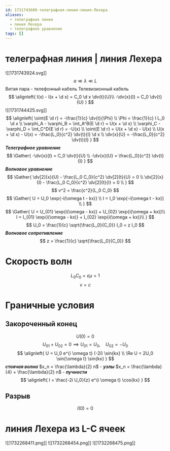 ```yaml
---
id: 1731743609-телеграфная-линия-линия-Лехера
aliases:
  - телеграфная линия
  - линия Лехера
  - телеграфное уравнение
tags: []
---
```


# телеграфная линия | линия Лехера
![[1731743924.svg]]
$$
a \ll \lambda \ll L
$$
Витая пара - телефонный кабель
Телевизионный кабель
$$
\alignleft{
I(x) - I(x + \d x) = C_0 \d x \dv{t}{U}\\
-\dv{x}{I} = C_0 \dv{t}{U}
}
$$
![[1731744425.svg]]
$$
\alignleft{
\oint{E \d r} = -\frac{1}{c} \dv{t}{\Phi} \\
\Phi = \frac{1}{c} I L_0 \d x \\
\varphi_A - \varphi_B = \int_A^B{E \d r} = U(x + \d x) \\
\varphi_C - \varphi_D = \int_C^D{E \d r} = -U(x) \\
\oint{E \d r} = U(x + \d x) - U(x) \\
U(x + \d x) - U(x) = -\frac{L_0}{c^2} \dv{t}{I} \d x \\
\dv{x}{U} = -\frac{L_0}{c^2} \dv{t}{I}
}
$$
***Телеграфное уравнение***
$$
\Gather{
-\dv{x}{I} = C_0 \dv{t}{U} \\
-\dv{x}{U} = \frac{L_0}{c^2} \dv{t}{I}
}
$$
***Волновое уравнение***
$$
\Gather{
\dv[2]{x}{U} - \frac{L_0 C_0}{c^2} \dv[2]{t}{U} = 0 \\
\dv[2]{x}{I} - \frac{L_0 C_0}{c^2} \dv[2]{t}{I} = 0 \\
}
$$
$$
v^2 = \frac{c^2}{L_0 C_0}
$$
$$
\Gather{
U = U_0 \exp{-i(\omega t - kx)} \\
I = I_0 \exp{-i(\omega t - kx)} \\
}
$$
$$
\Gather{
U = U_{01} \exp{i(\omega - kx)} + U_{02} \exp{i(\omega + kx)}\\
I = I_{01} \exp{i(\omega - kx)} + I_{02} \exp{i(\omega + kx)}\\
}
$$
$$
U_0 = \frac{1}{c} \sqrt{\frac{L_0}{C_0}} I_0 = z I_0
$$
***Волновое сопротивление***
$$
z = \frac{1}{c} \sqrt{\frac{L_0}{C_0}}
$$
# Скорость волн
$$
L_0 C_0 = \varepsilon \mu = 1
$$
$$
v = c
$$
# Граничные условия
## Закороченный конец
$$
U(0) = 0
$$
$$
U_{01} + U_{02} = 0 \implies U_{01} = U_0, \quad U_{02} = -U_0
$$
$$
\alignleft{
U = U_0 e^{i \omega t} (-2i) \sin{kx} \\
\Re U = 2U_0 \sin{\omega t} \sin{kx}
}
$$
***стоячая волна***
$x_n = \frac{\lambda}{2} n$ - ***узлы***
$x_n = \frac{\lambda}{4} + \frac{\lambda}{2} n$ - ***пучности***
$$
\alignleft{
I = \frac{-2i U_0}{z} e^{i \omega t} \cos{kx}
}
$$

## Разрыв
$$
I(0) = 0
$$

# линия Лехера из L-C ячеек
![[1732268411.png]]
![[1732268454.png]]
![[1732268475.png]]

